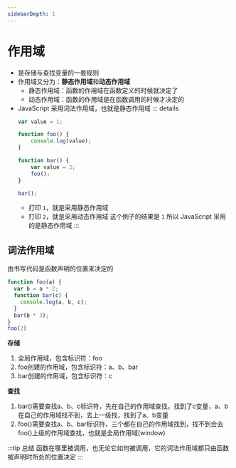 ```yaml
---
sidebarDepth: 1
---
```


# 作用域

- 是存储与查找变量的一套规则
- 作用域又分为：**静态作用域**和**动态作用域**
    - 静态作用域：函数的作用域在函数定义的时候就决定了
    - 动态作用域：函数的作用域是在函数调用的时候才决定的
- JavaScript 采用词法作用域，也就是静态作用域
    ::: details
    ```js
    var value = 1;

    function foo() {
        console.log(value);
    }

    function bar() {
        var value = 2;
        foo();
    }

    bar();
    ```
    - 打印 `1`，就是采用静态作用域
    - 打印 `2`，就是采用动态作用域
    这个例子的结果是 `1` 所以 JavaScript 采用的是静态作用域
    :::

## 词法作用域
由书写代码是函数声明的位置来决定的
```js
function foo(a) {
  var b = a * 2;
  function bar(c) {
    console.log(a, b, c);
  }
  bar(b * 3);
}
foo(2)
```
**存储**
1. 全局作用域，包含标识符：foo
2. foo创建的作用域，包含标识符：a、b、bar
3. bar创建的作用域，包含标识符：c

**查找**
1. bar()需要查找a、b、c标识符，先在自己的作用域查找，找到了c变量，a、b在自己的作用域找不到，去上一级找，找到了a、b变量
2. foo()需要查找a、b、bar标识符，三个都在自己的作用域找到，找不到会去foo()上级的作用域查找，也就是全局作用域(window)

:::tip 总结
函数在哪里被调用，也无论它如何被调用，它的词法作用域都只由函数被声明时所处的位置决定
:::